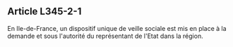 ## Article L345-2-1

En Ile-de-France, un dispositif unique de veille sociale est mis en place à la demande et sous l'autorité du
représentant de l'Etat dans la région.

